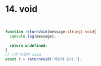 # 14. void

<br>

```ts
function returnVoid(message:string):void{
  console.log(message);
  
  return undefined;
}
// r의 타입은 void
const r = returnVoid('리턴이 없다.'); 

```
